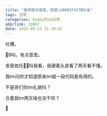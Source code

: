 ```yaml
---
title: "虽然我也很菜，但是\U0001F437B队友"
tags: 日常
categories: Dumby的sb日常
abbrlink: 33657
date: 2025-05-23 11:10:42
---
```


吐槽。

<!--more-->

🐷B吗，有点意思。

发我依托💩🌄叫我看，我硬着头皮看了两天看不懂。

我tm问你才知道原来tm就一段代码是有用的。

不是哥们你tm礼貌吗？

合着我tm两天啥也没干呗？

🤣